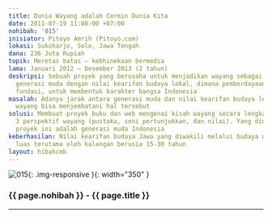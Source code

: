 ```yaml
---
title: Dunia Wayang adalah Cermin Dunia Kita
date: 2011-07-19 11:08:00 +07:00
nohibah: '015'
inisiator: Pitoyo Amrih (Pitoyo.com)
lokasi: Sukoharjo, Solo, Jawa Tengah
dana: 236 Juta Rupiah
topik: Meretas batas – kebhinekaan bermedia
lama: Januari 2012 – Desember 2013 (2 tahun)
deskripsi: Sebuah proyek yang berusaha untuk menjadikan wayang sebagai jembatan antara
  generasi muda dengan nilai kearifan budaya lokal, dimana pemberdayaan diri adalah
  fondasi, untuk membentuk karakter bangsa Indonesia
masalah: Adanya jarak antara generasi muda dan nilai kearifan budaya lokal dimana
  wayang bisa menjembatani hal tersebut
solusi: Membuat proyek buku dan web mengenai kisah wayang secara lengkap berdasarakan
  3 perspektif wayang (pustaka, seni pertunjukkan, dan nilai). Yang diuntungkan melalui
  proyek ini adalah generasi muda Indonesia
keberhasilan: Nilai kearifan budaya Jawa yang diwakili melalui budaya wayang dikenal
  luas terutama oleh kalangan berusia 15-30 tahun
layout: hibahcmb
---
```


![015](/static/img/hibahcmb/015.png){: .img-responsive }{: width="350" }

### {{ page.nohibah }} - {{ page.title }}

---
